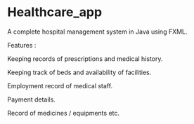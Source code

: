 # Healthcare_app
A complete hospital management system in Java using FXML.

Features :

Keeping records of prescriptions and medical history.

Keeping track of beds and availability of facilities.

Employment record of medical staff.

Payment details.

Record of medicines / equipments etc. 
